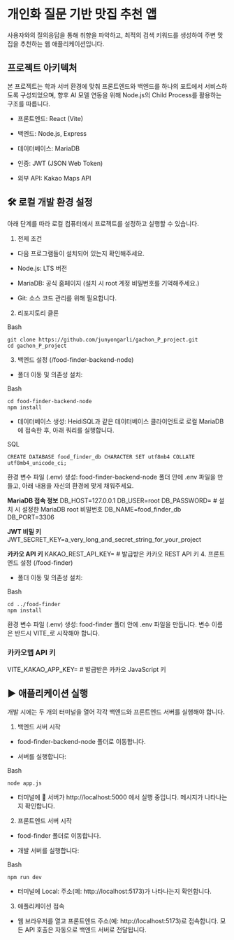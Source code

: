 # 개인화 질문 기반 맛집 추천 앱
사용자와의 질의응답을 통해 취향을 파악하고, 최적의 검색 키워드를 생성하여 주변 맛집을 추천하는 웹 애플리케이션입니다.

## 프로젝트 아키텍처
본 프로젝트는 학과 서버 환경에 맞춰 프론트엔드와 백엔드를 하나의 포트에서 서비스하도록 구성되었으며, 향후 AI 모델 연동을 위해 Node.js의 Child Process를 활용하는 구조를 따릅니다.

- 프론트엔드: React (Vite)

- 백엔드: Node.js, Express

- 데이터베이스: MariaDB

- 인증: JWT (JSON Web Token)

- 외부 API: Kakao Maps API

## 🛠️ 로컬 개발 환경 설정
아래 단계를 따라 로컬 컴퓨터에서 프로젝트를 설정하고 실행할 수 있습니다.

1. 전제 조건
- 다음 프로그램들이 설치되어 있는지 확인해주세요.

- Node.js: LTS 버전

- MariaDB: 공식 홈페이지 (설치 시 root 계정 비밀번호를 기억해주세요.)

- Git: 소스 코드 관리를 위해 필요합니다.

2. 리포지토리 클론

Bash
```
git clone https://github.com/junyongarli/gachon_P_project.git
cd gachon_P_project
```
3. 백엔드 설정 (/food-finder-backend-node)
- 폴더 이동 및 의존성 설치:

Bash
```
cd food-finder-backend-node
npm install
```
- 데이터베이스 생성: HeidiSQL과 같은 데이터베이스 클라이언트로 로컬 MariaDB에 접속한 후, 아래 쿼리를 실행합니다.

SQL
```
CREATE DATABASE food_finder_db CHARACTER SET utf8mb4 COLLATE utf8mb4_unicode_ci;
```
환경 변수 파일 (.env) 생성: food-finder-backend-node 폴더 안에 .env 파일을 만들고, 아래 내용을 자신의 환경에 맞게 채워주세요.

__MariaDB 접속 정보__
DB_HOST=127.0.0.1
DB_USER=root
DB_PASSWORD= # 설치 시 설정한 MariaDB root 비밀번호
DB_NAME=food_finder_db
DB_PORT=3306

__JWT 비밀 키__
JWT_SECRET_KEY=a_very_long_and_secret_string_for_your_project

__카카오 API 키__
KAKAO_REST_API_KEY= # 발급받은 카카오 REST API 키
4. 프론트엔드 설정 (/food-finder)
- 폴더 이동 및 의존성 설치:

Bash
```
cd ../food-finder
npm install
```
환경 변수 파일 (.env) 생성: food-finder 폴더 안에 .env 파일을 만듭니다. 변수 이름은 반드시 VITE_로 시작해야 합니다.

### 카카오맵 API 키
VITE_KAKAO_APP_KEY= # 발급받은 카카오 JavaScript 키

## ▶️ 애플리케이션 실행
개발 시에는 두 개의 터미널을 열어 각각 백엔드와 프론트엔드 서버를 실행해야 합니다.

1. 백엔드 서버 시작
- food-finder-backend-node 폴더로 이동합니다.

- 서버를 실행합니다:

Bash
```
node app.js
```
- 터미널에 🚀 서버가 http://localhost:5000 에서 실행 중입니다. 메시지가 나타나는지 확인합니다.

2. 프론트엔드 서버 시작
- food-finder 폴더로 이동합니다.

- 개발 서버를 실행합니다:

Bash
```
npm run dev
```
- 터미널에 Local: 주소(예: http://localhost:5173)가 나타나는지 확인합니다.

3. 애플리케이션 접속
- 웹 브라우저를 열고 프론트엔드 주소(예: http://localhost:5173)로 접속합니다. 모든 API 호출은 자동으로 백엔드 서버로 전달됩니다.
